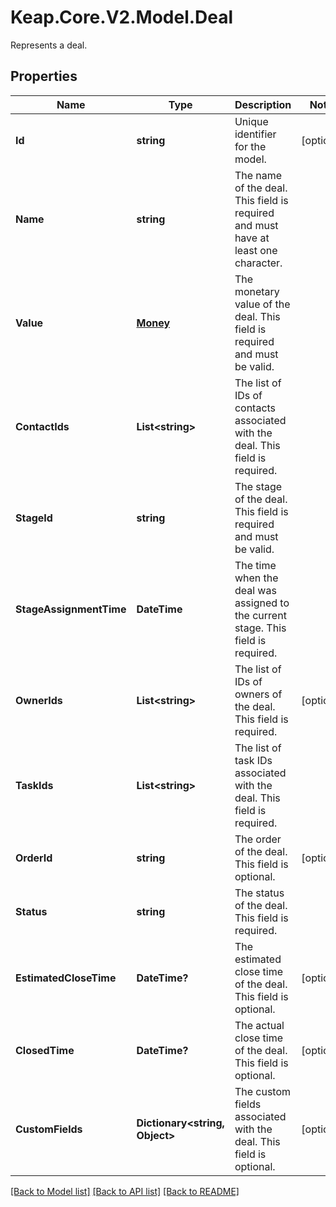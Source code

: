# Keap.Core.V2.Model.Deal
Represents a deal.

## Properties

Name | Type | Description | Notes
------------ | ------------- | ------------- | -------------
**Id** | **string** | Unique identifier for the model. | [optional] 
**Name** | **string** | The name of the deal. This field is required and must have at least one character. | 
**Value** | [**Money**](Money.md) | The monetary value of the deal. This field is required and must be valid. | 
**ContactIds** | **List&lt;string&gt;** | The list of IDs of contacts associated with the deal. This field is required. | 
**StageId** | **string** | The stage of the deal. This field is required and must be valid. | 
**StageAssignmentTime** | **DateTime** | The time when the deal was assigned to the current stage. This field is required. | 
**OwnerIds** | **List&lt;string&gt;** | The list of IDs of owners of the deal. This field is required. | [optional] 
**TaskIds** | **List&lt;string&gt;** | The list of task IDs associated with the deal. This field is required. | 
**OrderId** | **string** | The order of the deal. This field is optional. | [optional] 
**Status** | **string** | The status of the deal. This field is required. | 
**EstimatedCloseTime** | **DateTime?** | The estimated close time of the deal. This field is optional. | [optional] 
**ClosedTime** | **DateTime?** | The actual close time of the deal. This field is optional. | [optional] 
**CustomFields** | **Dictionary&lt;string, Object&gt;** | The custom fields associated with the deal. This field is optional. | [optional] 

[[Back to Model list]](../README.md#documentation-for-models) [[Back to API list]](../README.md#documentation-for-api-endpoints) [[Back to README]](../README.md)

